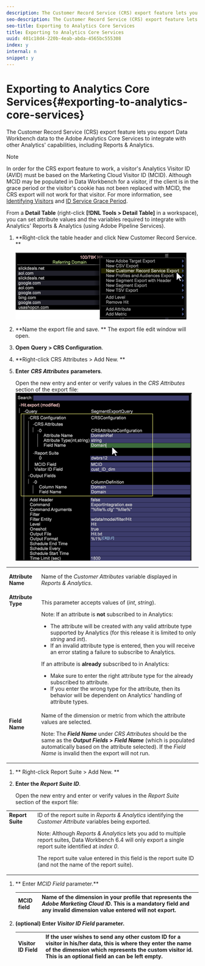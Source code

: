 ```yaml
---
description: The Customer Record Service (CRS) export feature lets you export Data Workbench data to the Adobe Analytics Core Services to integrate with other Analytics' capabilities, including Reports & Analytics.
seo-description: The Customer Record Service (CRS) export feature lets you export Data Workbench data to the Adobe Analytics Core Services to integrate with other Analytics' capabilities, including Reports & Analytics.
seo-title: Exporting to Analytics Core Services
title: Exporting to Analytics Core Services
uuid: 401c18d4-220b-4eab-abda-4565bc555308
index: y
internal: n
snippet: y
---
```


# Exporting to Analytics Core Services{#exporting-to-analytics-core-services}

The Customer Record Service (CRS) export feature lets you export Data Workbench data to the Adobe Analytics Core Services to integrate with other Analytics' capabilities, including Reports & Analytics.

>[!NOTE]
>
>In order for the CRS export feature to work, a visitor's Analytics Visitor ID (AVID) must be based on the Marketing Cloud Visitor ID (MCID). Although MCID may be populated in Data Workbench for a visitor, if the client is in the grace period or the visitor's cookie has not been replaced with MCID, the CRS export will not work for that visitor. For more information, see [Identifying Visitors](https://marketing.adobe.com/resources/help/en_US/reference/datafeeds-visid.html) and [ID Service Grace Period](https://marketing.adobe.com/resources/help/en_US/mcvid/mcvid_grace_period.html).

From a **Detail Table** (right-click **[!DNL Tools > Detail Table]** in a workspace), you can set attribute values and the variables required to integrate with Analytics' Reports & Analytics (using Adobe Pipeline Services).

1. **Right-click the table header and click New Customer Record Service. ** 

   ![](assets/6_4_CRS.png)

1. **Name the export file and save. ** The export file edit window will open. 

1. **Open** **Query > CRS Configuration**. 

1. **Right-click CRS Attributes > Add New. ** 
1. **Enter** ***CRS Attributes*** **parameters**.

   Open the new entry and enter or verify values in the *CRS Attributes* section of the export file: ![](assets/6_4_CRS1.png)

<table id="table_8156A2C66C0E41D381C31F1082CCA479"> 
 <tbody> 
  <tr> 
   <td colname="col1"> <p><b>Attribute Name</b> </p> </td> 
   <td colname="col2">Name of the <i>Customer Attributes</i> variable displayed in <i>Reports &amp; Analytics</i>. </td> 
  </tr> 
  <tr> 
   <td colname="col1" valign="top"><b>Attribute Type</b> </td> 
   <td colname="col2"> <p>This parameter accepts values of (<i>int</i>, <i>string</i>). </p> <p>Note: If an attribute is <b>not</b> subscribed to in Analytics: <p> 
      <ul id="ul_B77BF6FDA3FB4F1BBF9380C2FD938270"> 
       <li id="li_3D099456AF6B4103B227D841C81AB936">The attribute will be created with any valid attribute type supported by Analytics (for this release it is limited to only <i>string</i> and <i>int</i>). </li> 
       <li id="li_EA1DBDB2E6BE49278C6CD6A5503EDC8A">If an invalid attribute type is entered, then you will receive an error stating a failure to subscribe to Analytics. </li> 
      </ul> </p> <p>If an attribute is <b>already</b> subscribed to in Analytics: </p> <p> 
      <ul id="ul_16415B639F1C49A5AE9932C128184171"> 
       <li id="li_83C90D44FE5C4D979DEA786660C7F3EC">Make sure to enter the right attribute type for the already subscribed to attribute. </li> 
       <li id="li_02C5024E335C4C59B4F7B0084232CC24">If you enter the wrong type for the attribute, then its behavior will be dependent on Analytics' handling of attribute types. </li> 
      </ul> </p> </p> </td> 
  </tr> 
  <tr> 
   <td colname="col1" valign="top"> <p><b>Field Name</b> </p> </td> 
   <td colname="col2">Name of the dimension or metric from which the attribute values are selected. <p>Note: The <i><b>Field Name</b></i> under <i>CRS Attributes</i> should be the same as the <b><i>Output Fields</i> &gt; <i>Field Name</i></b> (which is populated automatically based on the attribute selected). If the <i>Field Name</i> is invalid then the export will not run. </p> </td> 
  </tr> 
 </tbody> 
</table>

1. ** Right-click Report Suite > Add New. ** 
1. **Enter the *Report Suite ID***.

   Open the new entry and enter or verify values in the *Report Suite* section of the export file: 

<table id="table_A3279CADB74C441DA2E062E2123CE9D4"> 
 <tbody> 
  <tr> 
   <td colname="col1" valign="top"><b>Report Suite</b> </td> 
   <td colname="col2">ID of the report suite in <i>Reports &amp; Analytics</i> identifying the <i>Customer Attribute</i> variables being exported. <p> <p>Note: Although <i>Reports &amp; Analytics</i> lets you add to multiple report suites, Data Workbench 6.4 will only export a single report suite identified at <i>index 0</i>. <p>The report suite value entered in this field is the report suite ID (and not the name of the report suite). </p> </p> </p> </td> 
  </tr> 
 </tbody> 
</table>

1. ** Enter *MCID Field* parameter.** 

   | **MCID field** |Name of the dimension in your profile that represents the *Adobe Marketing Cloud I*D. This is a mandatory field and any invalid dimension value entered will not export.  |
   |---|---|

1. **(optional) Enter *Visitor ID Field* parameter.** 

   | **Visitor ID Field** | If the user wishes to send any other custom ID for a visitor in his/her data, this is where they enter the name of the dimension which represents the custom visitor id. This is an optional field an can be left empty.  |
   |---|---|

